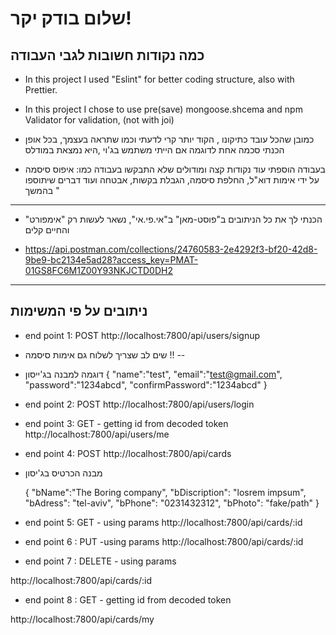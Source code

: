 # שלום בודק יקר!

## כמה נקודות חשובות לגבי העבודה

- In this project I used "Eslint" for better coding structure, also with Prettier.

- In this project I chose to use pre(save) mongoose.shcema and npm Validator for validation, (not with joi)

* כמובן שהכל עובד כתיקונו , הקוד יותר קרי לדעתי וכמו שתראה בעצמך, בכל אופן הכנתי סכמה אחת לדוגמה אם הייתי משתמש בג'וי ,היא נמצאת במודלס

- בעבודה הוספתי עוד נקודות קצה ומודולים שלא התבקשו בעבודה כמו: איפוס סיסמה על ידי אימות דוא"ל, החלפת סיסמה, הגבלת בקשות, אבטחה ועוד דברים שיתוספו בהמשך "

---

- הכנתי לך את כל הניתובים ב"פוסט-מאן" ב"אי.פי.אי", נשאר לעשות רק "אימפורט" והחיים קלים

- https://api.postman.com/collections/24760583-2e4292f3-bf20-42d8-9be9-bc2134e5ad28?access_key=PMAT-01GS8FC6M1Z00Y93NKJCTD0DH2

---

## ניתובים על פי המשימות

- end point 1: POST
  http://localhost:7800/api/users/signup

* שים לב שצריך לשלוח גם אימות סיסמה !! --

* דוגמה למבנה בג'ייסון
  {
  "name":"test",
  "email":"test@gmail.com",
  "password":"1234abcd",
  "confirmPassword":"1234abcd"
  }

- end point 2: POST
  http://localhost:7800/api/users/login

- end point 3: GET - getting id from decoded token
  http://localhost:7800/api/users/me

- end point 4: POST
  http://localhost:7800/api/cards

* מבנה הכרטיס בג'יסון

  {
  "bName":"The Boring company",
  "bDiscription": "losrem impsum",
  "bAdress": "tel-aviv",
  "bPhone": "0231432312",
  "bPhoto": "fake/path"
  }

- end point 5: GET - using params
  http://localhost:7800/api/cards/:id

- end point 6 : PUT -using params
  http://localhost:7800/api/cards/:id

- end point 7 : DELETE - using params

http://localhost:7800/api/cards/:id

- end point 8 : GET - getting id from decoded token

http://localhost:7800/api/cards/my
